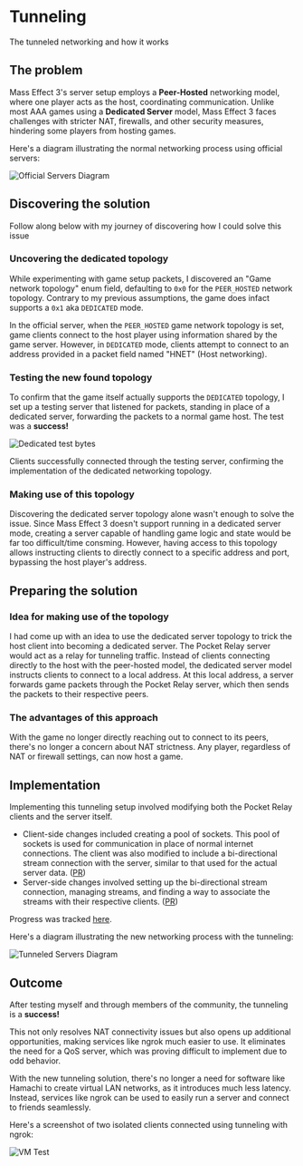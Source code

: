 
# Tunneling

The tunneled networking and how it works

## The problem

Mass Effect 3's server setup employs a **Peer-Hosted** networking model, where one player acts as the host, coordinating communication. Unlike most AAA games using a **Dedicated Server** model, Mass Effect 3 faces challenges with stricter NAT, firewalls, and other security measures, hindering some players from hosting games.

Here's a diagram illustrating the normal networking process using official servers:

![Official Servers Diagram](./img/official_servers.png)


## Discovering the solution

Follow along below with my journey of discovering how I could solve this issue

### Uncovering the dedicated topology

While experimenting with game setup packets, I discovered an "Game network topology" enum field, defaulting to `0x0` for the `PEER_HOSTED` network topology. Contrary to my previous assumptions, the game does infact supports a `0x1` aka `DEDICATED` mode.

In the official server, when the `PEER_HOSTED` game network topology is set, game clients connect to the host player using information shared by the game server. However, in `DEDICATED` mode, clients attempt to connect to an address provided in a packet field named "HNET" (Host networking).

### Testing the new found topology

To confirm that the game itself actually supports the `DEDICATED` topology, I set up a testing server that listened for packets, standing in place of a dedicated server, forwarding the packets to a normal game host. The test was a **success!**

![Dedicated test bytes](./img/dedicated_test.png)

Clients successfully connected through the testing server, confirming the implementation of the dedicated networking topology.

### Making use of this topology

Discovering the dedicated server topology alone wasn't enough to solve the issue. Since Mass Effect 3 doesn't support running in a dedicated server mode, creating a server capable of handling game logic and state would be far too difficult/time consming. However, having access to this topology allows instructing clients to directly connect to a specific address and port, bypassing the host player's address.

## Preparing the solution

### Idea for making use of the topology

I had come up with an idea to use the dedicated server topology to trick the host client into becoming a dedicated server. The Pocket Relay server would act as a relay for tunneling traffic. Instead of clients connecting directly to the host with the peer-hosted model, the dedicated server model instructs clients to connect to a local address. At this local address, a server forwards game packets through the Pocket Relay server, which then sends the packets to their respective peers.

### The advantages of this approach

With the game no longer directly reaching out to connect to its peers, there's no longer a concern about NAT strictness. Any player, regardless of NAT or firewall settings, can now host a game.

## Implementation

Implementing this tunneling setup involved modifying both the Pocket Relay clients and the server itself.

-   Client-side changes included creating a pool of sockets. This pool of sockets is used for communication in place of normal internet connections. The client was also modified to include a bi-directional stream connection with the server, similar to that used for the actual server data. ([PR](https://github.com/PocketRelay/PocketRelayClientShared/pull/2))
-   Server-side changes involved setting up the bi-directional stream connection, managing streams, and finding a way to associate the streams with their respective clients. ([PR](https://github.com/PocketRelay/Server/pull/65))

Progress was tracked [here](https://github.com/PocketRelay/Server/issues/64).

Here's a diagram illustrating the new networking process with the tunneling:

![Tunneled Servers Diagram](./img/tunnel.png)

## Outcome

After testing myself and through members of the community, the tunneling is a **success!**

This not only resolves NAT connectivity issues but also opens up additional opportunities, making services like ngrok much easier to use. It eliminates the need for a QoS server, which was proving difficult to implement due to odd behavior.

With the new tunneling solution, there's no longer a need for software like Hamachi to create virtual LAN networks, as it introduces much less latency. Instead, services like ngrok can be used to easily run a server and connect to friends seamlessly.

Here's a screenshot of two isolated clients connected using tunneling with ngrok:

![VM Test](./img/vm_test.png)
